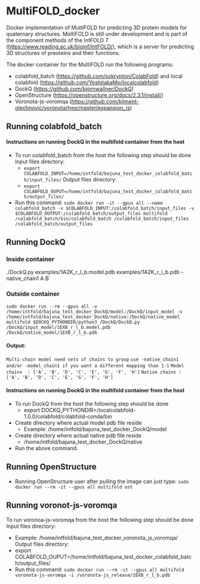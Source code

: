 # MultiFOLD_docker
Docker implementation of MultiFOLD for predicting 3D protein models for quaternary structures. MoltiFOLD is still under development and is part of the component methods of the IntFOLD 7 (https://www.reading.ac.uk/bioinf/IntFOLD/), which is a server for predicting 3D structures of preoteins and their functions.

The docker container for the MultiFOLD run the following programs:
- colabfold_batch (https://github.com/sokrypton/ColabFold) and local colabfold (https://github.com/YoshitakaMo/localcolabfold)
- DockQ (https://github.com/bjornwallner/DockQ)
- OpenStructure (https://openstructure.org/docs/2.3.1/install/)
- Voronota-js-voromqa (https://github.com/kliment-olechnovic/voronota/tree/master/expansion_js)

## Running colabfold_batch
#### Instructions on running DockQ in the multifold container from the host
- To run colabfold_batch from the host the following step should be done
  Input files directory:
  - `export COLABFOLD_INPUT=/home/intfold/bajuna_test_docker_colabfold_batch/input_files/`
  Output files directory:
  - `export COLABFOLD_OUPUT=/home/intfold/bajuna_test_docker_colabfold_batch/output_files/`
- Run this command:
`sudo docker run -it --gpus all --name colabfold_batch -v $COLABFOLD_INPUT:/colabfold_batch/input_files -v $COLABFOLD_OUTPUT:/colabfold_batch/output_files multifold /colabfold_batch/bin/colabfold_batch /colabfold_batch/input_files /colabfold_batch/output_files`

## Running DockQ
### Inside container
 ./DockQ.py examples/1A2K_r_l_b.model.pdb examples/1A2K_r_l_b.pdb -native_chain1 A B`

### Outside container
`sudo docker run --rm --gpus all -v /home/intfold/bajuna_test_docker_DockQ/model:/DockQ/input_model -v /home/intfold/bajuna_test_docker_DockQ/native:/DockQ/native_model multifold $DOCKQ_PYTHONDIR/python3 /DockQ/DockQ.py /DockQ/input_model/1EXB_r_l_b.model.pdb /DockQ/native_model/1EXB_r_l_b.pdb`

#### Output:
`Multi-chain model need sets of chains to group`
`use -native_chain1 and/or -model_chain1 if you want a different mapping than 1-1`
`Model chains  : ['A', 'B', 'D', 'C', 'E', 'G', 'F', 'H']`
`Native chains : ['A', 'B', 'D', 'C', 'E', 'G', 'F', 'H']`

#### Instructions on running DockQ in the multifold container from the host
- To run DockQ from the host the following step should be done
  - export DOCKQ_PYTHONDIR=/localcolabfold-1.0.0/colabfold/colabfold-conda/bin
- Create directory where actual model pdb file reside
  - Example: /home/intfold/bajuna_test_docker_DockQ/model
- Create directory where actual native pdb file reside
  - /home/intfold/bajuna_test_docker_DockQ/native
- Run the above command.

## Running OpenStructure
- Running OpenStructure user after pulling the image can just type:
  `sudo docker run --rm -it --gpus all multifold ost`

## Running voronot-js-voromqa
To run voronoa-js-voromqa from the host the following step should be done
 Input files directory:
 - Example: /home/intfold/bajuna_test_docker_voronota_js_voromqa/
 Output files directory:
 - export COLABFOLD_OUPUT=/home/intfold/bajuna_test_docker_colabfold_batch/output_files/
- Run this command:
`sudo docker run --rm -it --gpus all multifold voronota-js-voromqa -i /voronota-js_release/1EXB_r_l_b.pdb`
